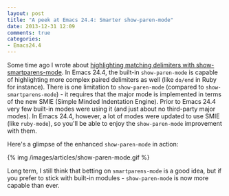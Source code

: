 ```yaml
---
layout: post
title: "A peek at Emacs 24.4: Smarter show-paren-mode"
date: 2013-12-31 12:09
comments: true
categories:
- Emacs24.4
---
```


Some time ago I wrote about
[highlighting matching delimiters with show-smartparens-mode](http://emacsredux.com/blog/2013/11/01/highlight-matching-delimiters-with-smartparens/). In
Emacs 24.4, the built-in `show-paren-mode` is capable of highlighting
more complex paired delimiters as well (like `do/end` in Ruby for
instance). There is one limitation to `show-paren-mode` (compared to
`show-smartparens-mode`) - it requires that the major mode is
implemented in terms of the new SMIE (Simple Minded Indentation
Engine). Prior to Emacs 24.4 very few built-in modes were using it
(and just about no third-party major modes). In Emacs 24.4, however, a lot of modes
were updated to use SMIE (like `ruby-mode`), so you'll be able to
enjoy the `show-paren-mode` improvement with them.

Here's a glimpse of the enhanced `show-paren-mode` in action:

{% img /images/articles/show-paren-mode.gif %}

Long term, I still think that betting on `smartparens-mode` is a good idea, but if
you prefer to stick with built-in modules - `show-paren-mode` is now more capable than ever.
